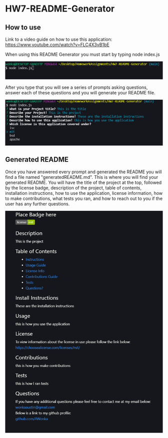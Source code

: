 # HW7-README-Generator

## How to use
Link to a video guide on how to use this application:
https://www.youtube.com/watch?v=FLC4X3vB1bE

When using this README Generator you must start by typing node index.js

![image of starting node](./images/image1.PNG)

After you type that you will see a series of prompts asking questions, answer each of these questions and you will generate your README file.

![image of prompts running](./images/image2.PNG)

## Generated README

Once you have answered every prompt and generated the README you will find a file named "generatedREADME.md". This is where you will find your generated README. You will have the title of the project at the top, followed by the license badge, description of the project, table of contents, installation instructions, how to use the application, license information, how to make contributions, what tests you ran, and how to reach out to you if the user has any further questions.

![image showing generated README](./images/image3.PNG)